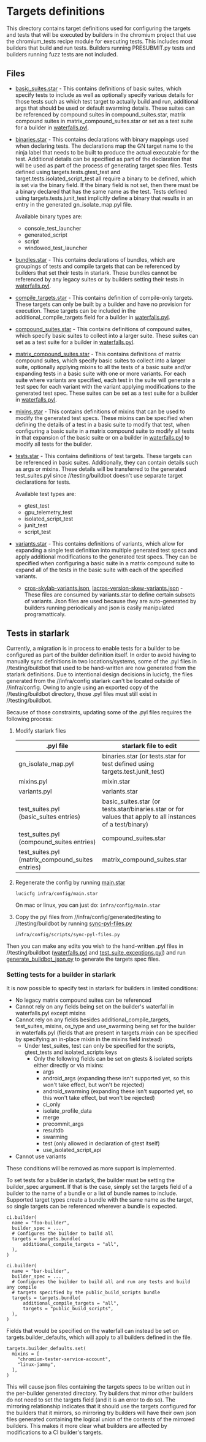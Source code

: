 # Targets definitions

This directory contains target definitions used for configuring the targets and
tests that will be executed by builders in the chromium project that use the
chromium_tests recipe module for executing tests. This includes most builders
that build and run tests. Builders running PRESUBMIT.py tests and builders
running fuzz tests are not included.

## Files

* [basic_suites.star](./basic_suites.star) - This contains definitions of basic
  suites, which specify tests to include as well as optionally specify various
  details for those tests such as which test target to actually build and run,
  additional args that should be used or default swarming details. These suites
  can be referenced by compound suites in compound_suites.star, matrix compound
  suites in matrix_compound_suites.star or set as a test suite for a builder in
  [waterfalls.pyl][waterfalls.pyl].
* [binaries.star](./binaries.star) - This contains declarations with binary
  mappings used when declaring tests. The declarations map the GN target name to
  the ninja label that needs to be built to produce the actual executable for
  the test. Additional details can be specified as part of the declaration that
  will be used as part of the process of generating target spec files. Tests
  defined using targets.tests.gtest_test and target.tests.isolated_script_test
  all require a binary to be defined, which is set via the binary field. If the
  binary field is not set, then there must be a binary declared that has the
  same name as the test. Tests defined using targets.tests.junit_test implicitly
  define a binary that results in an entry in the generated gn_isolate_map.pyl
  file.

  Available binary types are:
  * console_test_launcher
  * generated_script
  * script
  * windowed_test_launcher
* [bundles.star](./bundles.star) - This contains declarations of bundles, which
  are groupings of tests and compile targets that can be referenced by builders
  that set their tests in starlark. These bundles cannot be referenced by any
  legacy suites or by builders setting their tests in
  [waterfalls.pyl][waterfalls.pyl].
* [compile_targets.star](./compile_targets.star) - This contains definition of
  compile-only targets. These targets can only be built by a builder and have no
  provision for execution. These targets can be included in the
  additional_compile_targets field for a builder in
  [waterfalls.pyl][waterfalls.pyl].
* [compound_suites.star](./compound_suites.star) - This contains definitions of
  compound suites, which specify basic suites to collect into a larger suite.
  These suites can set as a test suite for a builder in
  [waterfalls.pyl][waterfalls.pyl].
* [matrix_compound_suites.star](./matrix_compound_suites.star) - This contains
  definitions of matrix compound suites, which specify basic suites to collect
  into a larger suite, optionally applying mixins to all the tests of a basic
  suite and/or expanding tests in a basic suite with one or more variants. For
  each suite where variants are specified, each test in the suite will generate
  a test spec for each variant with the variant applying modifications to the
  generated test spec. These suites can be set as a test suite for a builder in
  [waterfalls.pyl][waterfalls.pyl].
* [mixins.star](./mixins.star) - This contains definitions of mixins that can be
  used to modify the generated test specs. These mixins can be specified when
  defining the details of a test in a basic suite to modify that test, when
  configuring a basic suite in a matrix compound suite to modify all tests in
  that expansion of the basic suite or on a builder in
  [waterfalls.pyl][waterfalls.pyl] to modify all tests for the builder.
* [tests.star](./tests.star) - This contains definitions of test targets. These
  targets can be referenced in basic suites. Additionally, they can contain
  details such as args or mixins. These details will be transferred to the
  generated test_suites.pyl since //testing/buildbot doesn't use separate target
  declarations for tests.

  Available test types are:
  * gtest_test
  * gpu_telemetry_test
  * isolated_script_test
  * junit_test
  * script_test
* [variants.star](./variants.star) - This contains definitions of variants,
  which allow for expanding a single test definition into multiple generated
  test specs and apply additional modifications to the generated test specs.
  They can be specified when configuring a basic suite in a matrix compound
  suite to expand all of the tests in the basic suite with each of the specified
  variants.
  * [cros-skylab-variants.json](./cros-skylab-variants.json),
    [lacros-version-skew-variants.json](./lacros-version-skew-variants.json) -
    These files are consumed by variants.star to define certain subsets of
    variants. Json files are used because they are auto-generated by builders
    running periodically and json is easily manipulated programatticaly.

## Tests in starlark

Currently, a migration is in process to enable tests for a builder to be
configured as part of the builder definition itself. In order to avoid having to
manually sync definitions in two locations/systems, some of the .pyl files in
//testing/buildbot that used to be hand-written are now generated from the
starlark definitions. Due to intentional design decisions in lucicfg, the files
generated from the //infra/config starlark can't be located outside of
//infra/config. Owing to angle using an exported copy of the //testing/buildbot
directory, those .pyl files must still exist in //testing/buildbot.

Because of those constraints, updating some of the .pyl files requires the
following process:

1. Modify starlark files

    | .pyl file | starlark file to edit |
    |-----------|-----------------------|
    |gn_isolate_map.pyl|binaries.star (or tests.star for test defined using targets.test.junit_test)|
    |mixins.pyl|mixin.star|
    |variants.pyl|variants.star|
    |test_suites.pyl (basic_suites entries)|basic_suites.star (or tests.star/binaries.star or for values that apply to all instances of a test/binary)|
    |test_suites.pyl (compound_suites entries)|compound_suites.star|
    |test_suites.pyl (matrix_compound_suites entries)|matrix_compound_suites.star|

1. Regenerate the config by running [main.star](/infra/config/main.star)

    `lucicfg infra/config/main.star`

    On mac or linux, you can just do: `infra/config/main.star`

1. Copy the pyl files from //infra/config/generated/testing to
   //testing/buildbot by running
   [sync-pyl-files.py](/infra/config/scripts/sync-pyl-files.py)

    `infra/config/scripts/sync-pyl-files.py`

Then you can make any edits you wish to the hand-written .pyl files in
//testing/buildbot ([waterfalls.pyl][waterfalls.pyl] and
[test_suite_exceptions.pyl](/testing/buildbot/test_suite_exceptions.pyl)) and
run [generate_buildbot_json.py](/testing/buildbot/generate_buildbot_json.py) to
generate the targets spec files.

[waterfalls.pyl]: /testing/buildbot/waterfalls.pyl

### Setting tests for a builder in starlark

It is now possible to specify test in starlark for builders in limited
conditions:

* No legacy matrix compound suites can be referenced
* Cannot rely on any fields being set on the builder's waterfall in
  waterfalls.pyl except mixins
* Cannot rely on any fields besides additional_compile_targets, test_suites,
  mixins, os_type and use_swarming being set for the builder in waterfalls.pyl
  (fields that are present in targets.mixin can be specified by specifying an
  in-place mixin in the mixins field instead)
  * Under test_suites, test can only be specified for the scripts,
    gtest_tests and isolated_scripts keys
    * Only the following fields can be set on gtests & isolated scripts either
      directly or via mixins:
      * args
      * android_args (expanding these isn't supported yet, so this won't take
        effect, but won't be rejected)
      * android_swarming (expanding these isn't supported yet, so this won't
        take effect, but won't be rejected)
      * ci_only
      * isolate_profile_data
      * merge
      * precommit_args
      * resultdb
      * swarming
      * test (only allowed in declaration of gtest itself)
      * use_isolated_script_api
* Cannot use variants

These conditions will be removed as more support is implemented.

To set tests for a builder in starlark, the builder must be setting the
builder_spec argument. If that is the case, simply set the targets field of a
builder to the name of a bundle or a list of bundle names to include. Supported
target types create a bundle with the same name as the target, so single targets
can be referenced wherever a bundle is expected.

```starlark
ci.builder(
  name = "foo-builder",
  builder_spec = ...,
  # Configures the builder to build all
  targets = targets.bundle(
      additional_compile_targets = "all",
  ),
)

ci.builder(
  name = "bar-builder",
  builder_spec = ...,
  # Configures the builder to build all and run any tests and build any compile
  # targets specified by the public_build_scripts bundle
  targets = targets.bundle(
      additional_compile_targets = "all",
      targets = "public_build_scripts",
  ),
)
```

Fields that would be specified on the waterfall can instead be set on
targets.builder_defaults, which will apply to all builders defined in the file.

```starlark
targets.builder_defaults.set(
  mixins = [
    "chromium-tester-service-account",
    "linux-jammy",
  ],
)
```

This will cause json files containing the targets specs to be written out in the
per-builder generated directory. Try builders that mirror other builders do not
need to set the targets field (and it is an error to do so). The mirroring
relationship indicates that it should use the targets configured for the
builders that it mirrors, so mirroring try builders will have their own json
files generated containing the logical union of the contents of the mirrored
builders. This makes it more clear what builders are affected by modifications
to a CI builder's targets.
